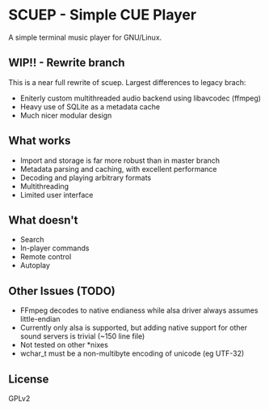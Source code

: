 # SCUEP - Simple CUE Player
A simple terminal music player for GNU/Linux.

## WIP!! - Rewrite branch
This is a near full rewrite of scuep. Largest differences to legacy brach:
- Eniterly custom multithreaded audio backend using libavcodec (ffmpeg)
- Heavy use of SQLite as a metadata cache 
- Much nicer modular design

## What works
- Import and storage is far more robust than in master branch
- Metadata parsing and caching, with excellent performance
- Decoding and playing arbitrary formats 
- Multithreading
- Limited user interface

## What doesn't 
- Search
- In-player commands
- Remote control
- Autoplay

## Other Issues (TODO)
- FFmpeg decodes to native endianess while alsa driver always assumes little-endian
- Currently only alsa is supported, but adding native support for other sound servers is trivial (~150 line file)
- Not tested on other \*nixes
- wchar_t must be a non-multibyte encoding of unicode (eg UTF-32)

## License
GPLv2

